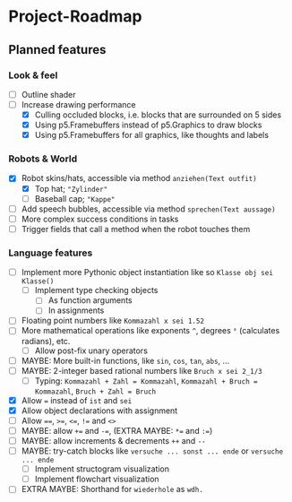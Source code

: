 # Project-Roadmap

## Planned features

### Look & feel

- [ ] Outline shader
- [ ] Increase drawing performance
  - [x] Culling occluded blocks, i.e. blocks that are surrounded on 5 sides
  - [x] Using p5.Framebuffers instead of p5.Graphics to draw blocks
  - [x] Using p5.Framebuffers for all graphics, like thoughts and labels

### Robots & World

- [x] Robot skins/hats, accessible via method `anziehen(Text outfit)`
  - [x] Top hat; `"Zylinder"`
  - [ ] Baseball cap; `"Kappe"`
- [ ] Add speech bubbles, accessible via method `sprechen(Text aussage)`
- [ ] More complex success conditions in tasks
- [ ] Trigger fields that call a method when the robot touches them

### Language features

- [ ] Implement more Pythonic object instantiation like so `Klasse obj sei Klasse()`
  - [ ] Implement type checking objects
    - [ ] As function arguments
    - [ ] In assignments
- [ ] Floating point numbers like `Kommazahl x sei 1.52`
- [ ] More mathematical operations like exponents `^`, degrees `°` (calculates radians), etc.
  - [ ] Allow post-fix unary operators
- [ ] MAYBE: More built-in functions, like `sin`, `cos`, `tan`, `abs`, ...
- [ ] MAYBE: 2-integer based rational numbers like `Bruch x sei 2_1/3`
  - [ ] Typing: `Kommazahl + Zahl = Kommazahl`, `Kommazahl + Bruch = Kommazahl`, `Bruch + Zahl = Bruch`
- [x] Allow `=` instead of `ist` and `sei`
- [x] Allow object declarations with assignment
- [ ] Allow `==`, `>=`, `<=`, `!=` and `<>`
- [ ] MAYBE: allow `+=` and `-=`, (EXTRA MAYBE: `*=` and `:=`)
- [ ] MAYBE: allow increments & decrements `++` and `--`
- [ ] MAYBE: try-catch blocks like `versuche ... sonst ... ende` or `versuche ... ende`
  - [ ] Implement structogram visualization
  - [ ] Implement flowchart visualization
- [ ] EXTRA MAYBE: Shorthand for `wiederhole` as `wdh.`
